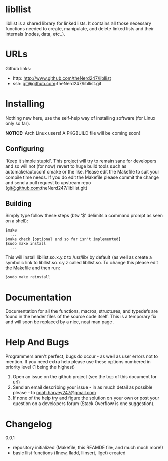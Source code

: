 libllist 
========
libllist is a shared library for linked lists. It contains all those necessary
functions needed to create, manipulate, and delete linked lists and their
internals (nodes, data, etc..). 

URLs
====
Github links:

  * http: http://www.github.com/theNerd247/libllist
  * ssh:  git@github.com:theNerd247/libllist.git

Installing
==========
Nothing new here, use the self-help way of installing software (for Linux only
so far). 

__NOTICE:__ Arch Linux users! A PKGBUILD file will be coming soon!

Configuring
-----------
'Keep it simple stupid'. This project will try to remain sane for developers and
so will not (for now) revert to huge build tools such as automake/autoconf cmake
or the like. Please edit the Makefile to suit your compile time needs. If you do
edit the Makefile please commit the change and send a pull request to upstream
repo (git@github.com:theNerd247/libllist.git)

Building
--------
Simply type follow these steps (btw '$' delimits a command prompt as seen on a
shell): 

    $make
      ...
    $make check [optional and so far isn't implemented]
    $sudo make install
      ...

This will install libllist.so.x.y.z to /usr/lib/ by default (as well as create a
symbolic link to libllist.so.x.y.z called libllist.so. To change this please
edit the Makefile and then run: 

    $sudo make reinstall

Documentation 
=============
Documentation for all the functions, macros, structures, and typedefs are found
in the header files of the source code itself. This is a temporary fix and will
soon be replaced by a nice, neat man page.

Help And Bugs
=============
Programmers aren't perfect, bugs do occur - as well as user errors not to
mention. If you need extra help please use these options numbered in priority
level (1 being the highest) 

  1. Open an issue on the github project (see the top of this document for url)
  2. Send an email describing your issue - in as much detail as possible please
		 - to noah.harvey247@gmail.com
  3. If none of the help try and figure the solution on your own or post your
		 question on a developers forum (Stack Overflow is one suggestion).

Changelog
=========
0.0.1
  * repository initialized (Makefile, this REAMDE file, and much much more!)
  * basic llist functions (llnew, lladd, llinsert, llget) created
